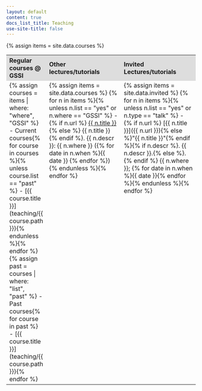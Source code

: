 ```yaml
---
layout: default
content: true
docs_list_title: Teaching
use-site-title: false
---
```


{% assign items = site.data.courses %}

<table>
  <tr>
    <th style="width:20%; background:#dddddd; text-align:left">Regular courses @ GSSI</th>
    <th style="width:40%; background:#dddddd; text-align:left">Other lectures/tutorials</th>
    <th style="width:40%; background:#dddddd; text-align:left">Invited Lectures/tutorials</th>
  </tr>
  <tr>
<td class="quicklinks" valign="top" markdown="1">
{% assign courses = items | where: "where", "GSSI" %}
- Current courses{% for course in courses %}{% unless course.list == "past" %}
	- [{{ course.title }}](teaching/{{ course.path }}){% endunless %}{% endfor %}
{% assign past = courses | where: "list", "past" %}
- Past courses{% for course in past %}
	- [{{ course.title }}](teaching/{{ course.path }}){% endfor %}
</td>
<td class="quicklinks" valign="top" markdown="1">
{% assign items = site.data.courses %}
{% for n in items %}{%  unless n.list == "yes" or n.where == "GSSI" %}
- {% if n.url %} <a href="{{ n.url }}">{{ n.title }}</a>{% else %} {{ n.title }}{% endif %}. {{ n.descr }}:  {{ n.where }} ({% for date in n.when %}{{ date }} {% endfor %}){% endunless %}{% endfor %}
</td>
<td class="quicklinks" valign="top" markdown="1">
{% assign items = site.data.invited %}
{% for n in items %}{% unless n.list == "yes" or n.type == "talk" %}
- {% if n.url %} [{{ n.title }}]({{ n.url }}){% else %}"{{ n.title }}"{% endif %}{% if n.descr %}. {{ n.descr }}.{% else %}.{% endif %} {{ n.where }}; {% for date in n.when %}{{ date }}{% endfor %}{% endunless %}{% endfor %}
</td>
</tr>
</table>
